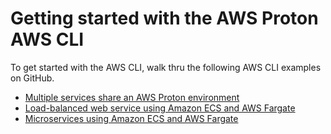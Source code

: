 # Getting started with the AWS Proton​ AWS CLI<a name="ug-getting-started-cli"></a>

To get started with the AWS CLI, walk thru the following AWS CLI examples on GitHub\.
+ [Multiple services share an AWS Proton environment](https://github.com/aws-samples/aws-proton-sample-templates/tree/main/lambda-multi-svc)
+ [Load\-balanced web service using Amazon ECS and AWS Fargate](https://github.com/aws-samples/aws-proton-sample-templates/tree/main/loadbalanced-fargate-svc)
+ [Microservices using Amazon ECS and AWS Fargate](https://github.com/aws-samples/aws-proton-sample-templates/tree/main/public-private-fargate-microservices)